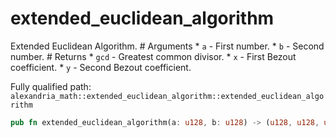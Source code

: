 # extended_euclidean_algorithm

Extended Euclidean Algorithm. # Arguments * `a` - First number. * `b` - Second number. # Returns * `gcd` - Greatest common divisor. * `x` - First Bezout coefficient. * `y` - Second Bezout coefficient.

Fully qualified path: `alexandria_math::extended_euclidean_algorithm::extended_euclidean_algorithm`

```rust
pub fn extended_euclidean_algorithm(a: u128, b: u128) -> (u128, u128, u128)
```

